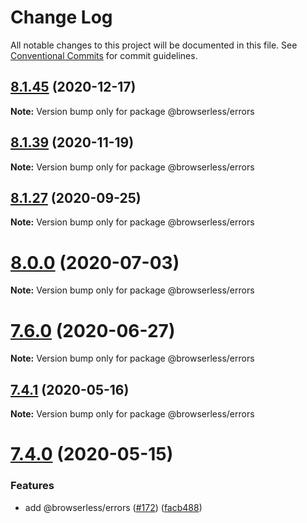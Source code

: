 # Change Log

All notable changes to this project will be documented in this file.
See [Conventional Commits](https://conventionalcommits.org) for commit guidelines.

## [8.1.45](https://github.com/microlinkhq/browserless/tree/master/packages/errors/compare/v8.1.44...v8.1.45) (2020-12-17)

**Note:** Version bump only for package @browserless/errors





## [8.1.39](https://github.com/microlinkhq/browserless/tree/master/packages/errors/compare/v8.1.38...v8.1.39) (2020-11-19)

**Note:** Version bump only for package @browserless/errors





## [8.1.27](https://github.com/microlinkhq/browserless/tree/master/packages/errors/compare/v8.1.26...v8.1.27) (2020-09-25)

**Note:** Version bump only for package @browserless/errors





# [8.0.0](https://github.com/microlinkhq/browserless/tree/master/packages/errors/compare/v7.6.4...v8.0.0) (2020-07-03)

**Note:** Version bump only for package @browserless/errors





# [7.6.0](https://github.com/microlinkhq/browserless/tree/master/packages/errors/compare/v7.6.0-beta.3...v7.6.0) (2020-06-27)

**Note:** Version bump only for package @browserless/errors





## [7.4.1](https://github.com/microlinkhq/browserless/tree/master/packages/errors/compare/v7.4.0...v7.4.1) (2020-05-16)

**Note:** Version bump only for package @browserless/errors





# [7.4.0](https://github.com/microlinkhq/browserless/tree/master/packages/errors/compare/v7.3.0...v7.4.0) (2020-05-15)


### Features

* add @browserless/errors ([#172](https://github.com/microlinkhq/browserless/tree/master/packages/errors/issues/172)) ([facb488](https://github.com/microlinkhq/browserless/tree/master/packages/errors/commit/facb488ed357122b9086a70be99ca0486f9df6ed))

